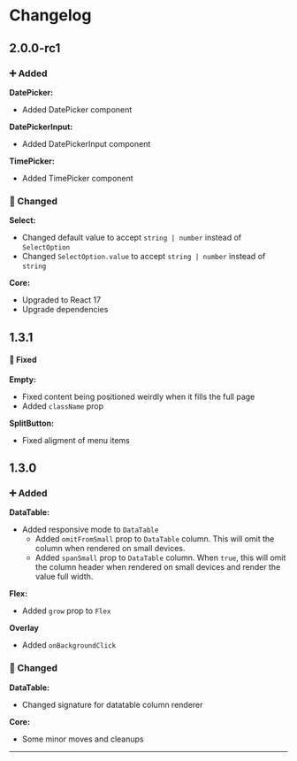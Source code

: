 # Changelog

## 2.0.0-rc1

### ➕ Added

**DatePicker:**

- Added DatePicker component

**DatePickerInput:**

- Added DatePickerInput component

**TimePicker:**

- Added TimePicker component

### 📝 Changed

**Select:**

- Changed default value to accept `string | number` instead of `SelectOption`
- Changed `SelectOption.value` to accept `string | number` instead of `string`

**Core:**

- Upgraded to React 17
- Upgrade dependencies

## 1.3.1

#### 🐞 Fixed

**Empty:**

- Fixed content being positioned weirdly when it fills the full page
- Added `className` prop

**SplitButton:**

- Fixed aligment of menu items

## 1.3.0

### ➕ Added

**DataTable:**

- Added responsive mode to `DataTable`
  - Added `omitFromSmall` prop to `DataTable` column. This will omit the column when rendered on small devices.
  - Added `spanSmall` prop to `DataTable` column. When `true`, this will omit the column header when rendered on small devices and render the value full width.

**Flex:**

- Added `grow` prop to `Flex`

**Overlay**

- Added `onBackgroundClick`

### 📝 Changed

**DataTable:**

- Changed signature for datatable column renderer

**Core:**

- Some minor moves and cleanups

---

<!---
Changelog template:

## 0.0.X
#### ➕ Added
 This was added
#### 📝 Changed
 This was changed
#### 🐞 Fixed
 This was fixed
-->
